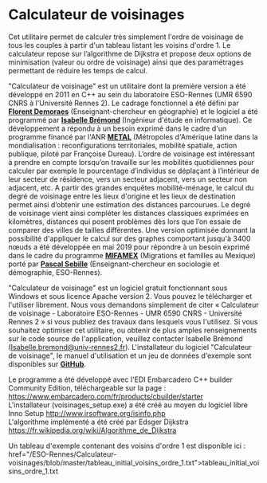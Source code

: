 # Calculateur de voisinages

Cet utilitaire permet de calculer très simplement l'ordre de voisinage de tous les couples à partir d'un tableau listant les voisins d'ordre 1. Le calculateur repose sur l’algorithme de Dijkstra et propose deux options de minimisation (valeur ou ordre de voisinage) ainsi que des paramétrages permettant de réduire les temps de calcul.

"Calculateur de voisinage" est un utilitaire dont la première version a été développé en 2011 en C++ au sein du laboratoire ESO-Rennes (UMR 6590 CNRS à l'Université Rennes 2). Le cadrage fonctionnel a été défini par <strong><a href="https://perso.univ-rennes2.fr/florent.demoraes" target="_blank" title="ouverture d'un nouvel onglet">Florent Demoraes</a></strong> (Enseignant-chercheur en géographie) et le logiciel a été programmé par <strong><a href="http://eso-rennes.cnrs.fr/fr/equipe/ingenieurs-techniciens-et-administratifs/bremond-isabelle.html" target="_blank" title="ouverture d'un nouvel onglet">Isabelle Brémond</a></strong> (Ingénieur d'étude en informatique). Ce développement a répondu à un besoin exprimé dans le cadre d'un programme financé par l'ANR <strong><a href="https://halshs.archives-ouvertes.fr/halshs-00678925" target="_blank" title="ouverture d'un nouvel onglet">METAL</a></strong> (Métropoles d'Amérique latine dans la mondialisation : reconfigurations territoriales, mobilité spatiale, action publique, piloté par Françoise Dureau). L’ordre de voisinage est intéressant à prendre en compte lorsqu’on travaille sur les mobilités quotidiennes pour calculer par exemple le pourcentage d’individus se déplaçant à l’intérieur de leur secteur de résidence, vers un secteur adjacent, vers un secteur non adjacent, etc. A partir des grandes enquêtes mobilité-ménage, le calcul du degré de voisinage entre les lieux d'origine et les lieux de destination permet ainsi d’obtenir une estimation des distances parcourues. Le degré de voisinage vient ainsi compléter les distances classiques exprimées en kilomètres, distances qui posent problèmes dès lors que l’on essaie de comparer des villes de tailles différentes. Une version optimisée donnant la possibilité d'appliquer le calcul sur des graphes comportant jusqu'à 3400 nœuds a été développée en mai 2019 pour répondre à un besoin exprimé dans le cadre du programme <strong><a href="http://eso-rennes.cnrs.fr/fr/recherche-1/programmes-en-cours/mifamex.html" target="_blank" title="ouverture d'un nouvel onglet">MIFAMEX</a></strong> (Migrations et familles au Mexique) porté par <strong><a href="https://perso.univ-rennes2.fr/pascal.sebille" target="_blank" title="ouverture d'un nouvel onglet">Pascal Sebille</a></strong> (Enseignant-chercheur en sociologie et démographie, ESO-Rennes).

"Calculateur de voisinage" est un logiciel gratuit fonctionnant sous Windows et sous licence Apache version 2. Vous pouvez le télécharger et l'utiliser librement. Nous vous demandons simplement de citer « Calculateur de voisinage - Laboratoire ESO-Rennes - UMR 6590 CNRS - Université Rennes 2 » si vous publiez des travaux dans lesquels vous l'utilisez. Si vous souhaitez optimiser cet utilitaire, ou obtenir de plus amples renseignements sur le code source de l'application, veuillez contacter Isabelle Brémond (Isabelle.bremond@univ-rennes2.fr). L'installateur du logiciel "Calculateur de voisinage", le manuel d'utilisation et un jeu de données d'exemple sont disponibles sur <strong><a href="https://github.com/ESO-Rennes/Calculateur-voisinages" target="_blank" title="ouverture d'un nouvel onglet">GitHub</a></strong>.

Le programme a été développé avec l'EDI Embarcadero C++ builder Community Edition, téléchargeable sur la page :
https://www.embarcadero.com/fr/products/cbuilder/starter<br>
L'installateur (voisinages_setup.exe) a été créé au moyen du logiciel libre Inno Setup http://www.jrsoftware.org/isinfo.php<br>
L'algorithme implémenté a été créé par Edsger Dijkstra https://fr.wikipedia.org/wiki/Algorithme_de_Dijkstra 

Un tableau d'exemple contenant des voisins d'ordre 1 est disponible ici : <a>href="/ESO-Rennes/Calculateur-voisinages/blob/master/tableau_initial_voisins_ordre_1.txt">tableau_initial_voisins_ordre_1.txt</a>
